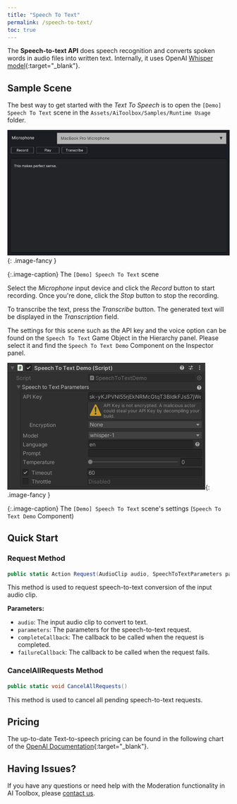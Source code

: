 ```yaml
---
title: "Speech To Text"
permalink: /speech-to-text/
toc: true
---
```


The **Speech-to-text API** does speech recognition and converts spoken words in audio files into written text. Internally, it uses OpenAI [Whisper model](https://openai.com/research/whisper){:target="_blank"}.

## Sample Scene

The best way to get started with the _Text To Speech_ is to open the `[Demo] Speech To Text` scene in the `Assets/AiToolbox/Samples/Runtime Usage` folder.

![](../assets/images/manual_images/runtime-demo-scene-stt.png){: .image-fancy }

{:.image-caption}
The `[Demo] Speech To Text` scene

Select the _Microphone_ input device and click the _Record_ button to start recording. Once you're done, click the _Stop_ button to stop the recording.

To transcribe the text, press the _Transcribe_ button. The generated text will be displayed in the _Transcription_ field.

<!-- To save the transcribed text, please select the _Export_ button. -->

<!-- If you don't hear any audio, please make sure your _Mute Audio_ button in the _Game_ panel is not active.
![](../assets/images/manual_images/sg-tts-mute-button.png){: .image-simple }
{:.notice--info} -->

The settings for this scene such as the API key and the voice option can be found on the `Speech To Text` Game Object in the Hierarchy panel. Please select it and find the `Speech To Text Demo` Component on the Inspector panel.

![](../assets/images/manual_images/runtime-speech-to-text-demo-inspector.png){: .image-fancy }

{:.image-caption}
The `[Demo] Speech To Text` scene's settings (`Speech To Text Demo` Component)

## Quick Start

### Request Method
```csharp
public static Action Request(AudioClip audio, SpeechToTextParameters parameters, Action<SpeechToTextResponse> completeCallback, Action<long, string> failureCallback)
```
This method is used to request speech-to-text conversion of the input audio clip.

**Parameters:**
- `audio`: The input audio clip to convert to text.
- `parameters`: The parameters for the speech-to-text request.
- `completeCallback`: The callback to be called when the request is completed.
- `failureCallback`: The callback to be called when the request fails.

### CancelAllRequests Method
```csharp
public static void CancelAllRequests()
```
This method is used to cancel all pending speech-to-text requests.

## Pricing

The up-to-date Text-to-speech pricing can be found in the following chart of the [OpenAI Documentation](https://openai.com/pricing#audio-models){:target="_blank"}.

## Having Issues?

If you have any questions or need help with the Moderation functionality in AI Toolbox, please [contact us](/contact-details/).
